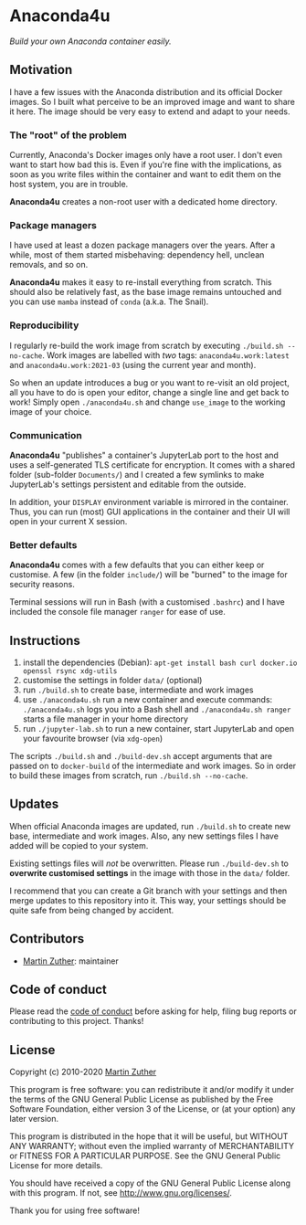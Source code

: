 # Anaconda4u

_Build your own Anaconda container easily._

## Motivation

I have a few issues with the Anaconda distribution and its official
Docker images. So I built what perceive to be an improved image and
want to share it here. The image should be very easy to extend and
adapt to your needs.

### The "root" of the problem

Currently, Anaconda's Docker images only have a root user. I don't
even want to start how bad this is. Even if you're fine with the
implications, as soon as you write files within the container and want
to edit them on the host system, you are in trouble.

**Anaconda4u** creates a non-root user with a dedicated home
directory.

### Package managers

I have used at least a dozen package managers over the years. After a
while, most of them started misbehaving: dependency hell, unclean
removals, and so on.

**Anaconda4u** makes it easy to re-install everything from scratch.
This should also be relatively fast, as the base image remains
untouched and you can use `mamba` instead of `conda` (a.k.a. The
Snail).

### Reproducibility

I regularly re-build the work image from scratch by executing
`./build.sh --no-cache`. Work images are labelled with _two_ tags:
`anaconda4u.work:latest` and `anaconda4u.work:2021-03` (using the
current year and month).

So when an update introduces a bug or you want to re-visit an old
project, all you have to do is open your editor, change a single line
and get back to work! Simply open `./anaconda4u.sh` and change
`use_image` to the working image of your choice.

### Communication

**Anaconda4u** "publishes" a container's JupyterLab port to the host
and uses a self-generated TLS certificate for encryption. It comes
with a shared folder (sub-folder `Documents/`) and I created a few
symlinks to make JupyterLab's settings persistent and editable from
the outside.

In addition, your `DISPLAY` environment variable is mirrored in the
container. Thus, you can run (most) GUI applications in the container
and their UI will open in your current X session.

### Better defaults

**Anaconda4u** comes with a few defaults that you can either keep or
customise. A few (in the folder `include/`) will be "burned" to the
image for security reasons.

Terminal sessions will run in Bash (with a customised `.bashrc`) and I
have included the console file manager `ranger` for ease of use.

## Instructions

1. install the dependencies (Debian): `apt-get install bash curl docker.io openssl rsync xdg-utils`
1. customise the settings in folder `data/` (optional)
1. run `./build.sh` to create base, intermediate and work images
1. use `./anaconda4u.sh` run a new container and execute commands:
   `./anaconda4u.sh` logs you into a Bash shell and `./anaconda4u.sh ranger` starts a file manager in your home directory
1. run `./jupyter-lab.sh` to run a new container, start JupyterLab and
   open your favourite browser (via `xdg-open`)

The scripts `./build.sh` and `./build-dev.sh` accept arguments that
are passed on to `docker-build` of the intermediate and work images.
So in order to build these images from scratch, run `./build.sh --no-cache`.

## Updates

When official Anaconda images are updated, run `./build.sh` to create
new base, intermediate and work images. Also, any new settings files
I have added will be copied to your system.

Existing settings files will _not_ be overwritten. Please run
`./build-dev.sh` to **overwrite customised settings** in the image
with those in the `data/` folder.

I recommend that you can create a Git branch with your settings and
then merge updates to this repository into it. This way, your
settings should be quite safe from being changed by accident.

## Contributors

- [Martin Zuther][]: maintainer

## Code of conduct

Please read the [code of conduct][coc] before asking for help, filing
bug reports or contributing to this project. Thanks!

## License

Copyright (c) 2010-2020 [Martin Zuther][]

This program is free software: you can redistribute it and/or modify
it under the terms of the GNU General Public License as published by
the Free Software Foundation, either version 3 of the License, or
(at your option) any later version.

This program is distributed in the hope that it will be useful,
but WITHOUT ANY WARRANTY; without even the implied warranty of
MERCHANTABILITY or FITNESS FOR A PARTICULAR PURPOSE. See the
GNU General Public License for more details.

You should have received a copy of the GNU General Public License
along with this program. If not, see <http://www.gnu.org/licenses/>.

Thank you for using free software!

[anaconda]: https://www.anaconda.com/
[coc]: CODE_OF_CONDUCT.md
[martin zuther]: http://www.mzuther.de/
[release]: https://github.com/mzuther/anaconda4u/releases
